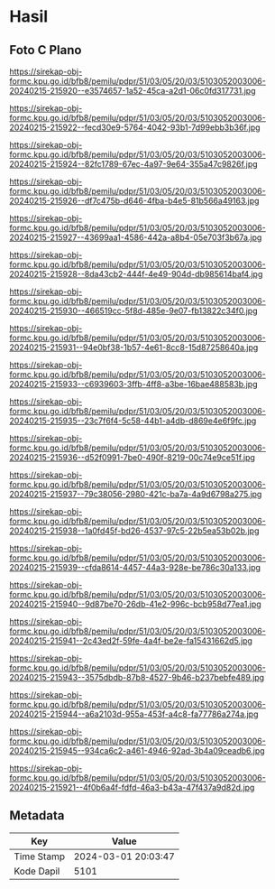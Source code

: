 # Hasil

## Foto C Plano

https://sirekap-obj-formc.kpu.go.id/bfb8/pemilu/pdpr/51/03/05/20/03/5103052003006-20240215-215920--e3574657-1a52-45ca-a2d1-06c0fd317731.jpg

https://sirekap-obj-formc.kpu.go.id/bfb8/pemilu/pdpr/51/03/05/20/03/5103052003006-20240215-215922--fecd30e9-5764-4042-93b1-7d99ebb3b36f.jpg

https://sirekap-obj-formc.kpu.go.id/bfb8/pemilu/pdpr/51/03/05/20/03/5103052003006-20240215-215924--82fc1789-67ec-4a97-9e64-355a47c9826f.jpg

https://sirekap-obj-formc.kpu.go.id/bfb8/pemilu/pdpr/51/03/05/20/03/5103052003006-20240215-215926--df7c475b-d646-4fba-b4e5-81b566a49163.jpg

https://sirekap-obj-formc.kpu.go.id/bfb8/pemilu/pdpr/51/03/05/20/03/5103052003006-20240215-215927--43699aa1-4586-442a-a8b4-05e703f3b67a.jpg

https://sirekap-obj-formc.kpu.go.id/bfb8/pemilu/pdpr/51/03/05/20/03/5103052003006-20240215-215928--8da43cb2-444f-4e49-904d-db985614baf4.jpg

https://sirekap-obj-formc.kpu.go.id/bfb8/pemilu/pdpr/51/03/05/20/03/5103052003006-20240215-215930--466519cc-5f8d-485e-9e07-fb13822c34f0.jpg

https://sirekap-obj-formc.kpu.go.id/bfb8/pemilu/pdpr/51/03/05/20/03/5103052003006-20240215-215931--94e0bf38-1b57-4e61-8cc8-15d87258640a.jpg

https://sirekap-obj-formc.kpu.go.id/bfb8/pemilu/pdpr/51/03/05/20/03/5103052003006-20240215-215933--c6939603-3ffb-4ff8-a3be-16bae488583b.jpg

https://sirekap-obj-formc.kpu.go.id/bfb8/pemilu/pdpr/51/03/05/20/03/5103052003006-20240215-215935--23c7f6f4-5c58-44b1-a4db-d869e4e6f9fc.jpg

https://sirekap-obj-formc.kpu.go.id/bfb8/pemilu/pdpr/51/03/05/20/03/5103052003006-20240215-215936--d52f0991-7be0-490f-8219-00c74e9ce51f.jpg

https://sirekap-obj-formc.kpu.go.id/bfb8/pemilu/pdpr/51/03/05/20/03/5103052003006-20240215-215937--79c38056-2980-421c-ba7a-4a9d6798a275.jpg

https://sirekap-obj-formc.kpu.go.id/bfb8/pemilu/pdpr/51/03/05/20/03/5103052003006-20240215-215938--1a0fd45f-bd26-4537-97c5-22b5ea53b02b.jpg

https://sirekap-obj-formc.kpu.go.id/bfb8/pemilu/pdpr/51/03/05/20/03/5103052003006-20240215-215939--cfda8614-4457-44a3-928e-be786c30a133.jpg

https://sirekap-obj-formc.kpu.go.id/bfb8/pemilu/pdpr/51/03/05/20/03/5103052003006-20240215-215940--9d87be70-26db-41e2-996c-bcb958d77ea1.jpg

https://sirekap-obj-formc.kpu.go.id/bfb8/pemilu/pdpr/51/03/05/20/03/5103052003006-20240215-215941--2c43ed2f-59fe-4a4f-be2e-fa15431662d5.jpg

https://sirekap-obj-formc.kpu.go.id/bfb8/pemilu/pdpr/51/03/05/20/03/5103052003006-20240215-215943--3575dbdb-87b8-4527-9b46-b237bebfe489.jpg

https://sirekap-obj-formc.kpu.go.id/bfb8/pemilu/pdpr/51/03/05/20/03/5103052003006-20240215-215944--a6a2103d-955a-453f-a4c8-fa77786a274a.jpg

https://sirekap-obj-formc.kpu.go.id/bfb8/pemilu/pdpr/51/03/05/20/03/5103052003006-20240215-215945--934ca6c2-a461-4946-92ad-3b4a09ceadb6.jpg

https://sirekap-obj-formc.kpu.go.id/bfb8/pemilu/pdpr/51/03/05/20/03/5103052003006-20240215-215921--4f0b6a4f-fdfd-46a3-b43a-47f437a9d82d.jpg


## Metadata

| Key        | Value               |
| ---------- | ------------------- |
| Time Stamp | 2024-03-01 20:03:47 |
| Kode Dapil | 5101                |



